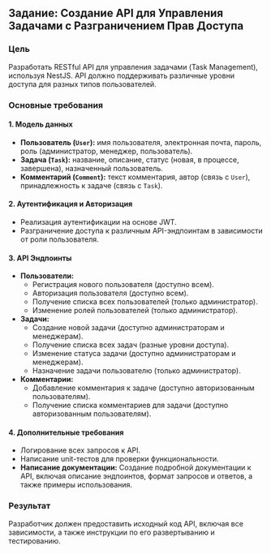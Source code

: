 ## Задание: Создание API для Управления Задачами с Разграничением Прав Доступа

### Цель
Разработать RESTful API для управления задачами (Task Management), используя NestJS. API должно поддерживать различные уровни доступа для разных типов пользователей.

### Основные требования

#### 1. Модель данных
- **Пользователь (`User`):** имя пользователя, электронная почта, пароль, роль (администратор, менеджер, пользователь).
- **Задача (`Task`):** название, описание, статус (новая, в процессе, завершена), назначенный пользователь.
- **Комментарий (`Comment`):** текст комментария, автор (связь с `User`), принадлежность к задаче (связь с `Task`).

#### 2. Аутентификация и Авторизация
- Реализация аутентификации на основе JWT.
- Разграничение доступа к различным API-эндпоинтам в зависимости от роли пользователя.

#### 3. API Эндпоинты
- **Пользователи:**
    - Регистрация нового пользователя (доступно всем).
    - Авторизация пользователя (доступно всем).
    - Получение списка всех пользователей (только администратор).
    - Изменение ролей пользователей (только администратор).
- **Задачи:**
    - Создание новой задачи (доступно администраторам и менеджерам).
    - Получение списка всех задач (разные уровни доступа).
    - Изменение статуса задачи (доступно администраторам и менеджерам).
    - Назначение задачи пользователю (только администратор).
- **Комментарии:**
    - Добавление комментария к задаче (доступно авторизованным пользователям).
    - Получение списка комментариев для задачи (доступно авторизованным пользователям).

#### 4. Дополнительные требования
- Логирование всех запросов к API.
- Написание unit-тестов для проверки функциональности.
- **Написание документации:** Создание подробной документации к API, включая описание эндпоинтов, формат запросов и ответов, а также примеры использования.

### Результат
Разработчик должен предоставить исходный код API, включая все зависимости, а также инструкции по его развертыванию и тестированию.
